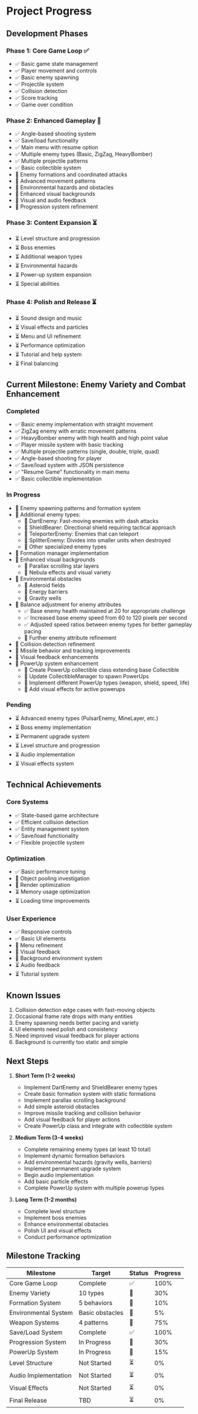 # Project Progress

## Development Phases

### Phase 1: Core Game Loop ✅
- ✅ Basic game state management
- ✅ Player movement and controls
- ✅ Basic enemy spawning
- ✅ Projectile system
- ✅ Collision detection
- ✅ Score tracking
- ✅ Game over condition

### Phase 2: Enhanced Gameplay 🔄
- ✅ Angle-based shooting system
- ✅ Save/load functionality
- ✅ Main menu with resume option
- ✅ Multiple enemy types (Basic, ZigZag, HeavyBomber)
- ✅ Multiple projectile patterns
- ✅ Basic collectible system
- 🔄 Enemy formations and coordinated attacks
- 🔄 Advanced movement patterns
- 🔄 Environmental hazards and obstacles
- 🔄 Enhanced visual backgrounds
- 🔄 Visual and audio feedback
- 🔄 Progression system refinement

### Phase 3: Content Expansion ⏳
- ⏳ Level structure and progression
- ⏳ Boss enemies
- ⏳ Additional weapon types
- ⏳ Environmental hazards
- ⏳ Power-up system expansion
- ⏳ Special abilities

### Phase 4: Polish and Release ⏳
- ⏳ Sound design and music
- ⏳ Visual effects and particles
- ⏳ Menu and UI refinement
- ⏳ Performance optimization
- ⏳ Tutorial and help system
- ⏳ Final balancing

## Current Milestone: Enemy Variety and Combat Enhancement

### Completed
- ✅ Basic enemy implementation with straight movement
- ✅ ZigZag enemy with erratic movement patterns
- ✅ HeavyBomber enemy with high health and high point value
- ✅ Player missile system with basic tracking
- ✅ Multiple projectile patterns (single, double, triple, quad)
- ✅ Angle-based shooting for player
- ✅ Save/load system with JSON persistence
- ✅ "Resume Game" functionality in main menu
- ✅ Basic collectible implementation

### In Progress
- 🔄 Enemy spawning patterns and formation system
- 🔄 Additional enemy types:
  - 🔄 DartEnemy: Fast-moving enemies with dash attacks
  - 🔄 ShieldBearer: Directional shield requiring tactical approach
  - 🔄 TeleporterEnemy: Enemies that can teleport
  - 🔄 SplitterEnemy: Divides into smaller units when destroyed
  - 🔄 Other specialized enemy types
- 🔄 Formation manager implementation
- 🔄 Enhanced visual backgrounds
  - 🔄 Parallax scrolling star layers
  - 🔄 Nebula effects and visual variety
- 🔄 Environmental obstacles
  - 🔄 Asteroid fields
  - 🔄 Energy barriers
  - 🔄 Gravity wells
- 🔄 Balance adjustment for enemy attributes
  - ✅ Base enemy health maintained at 20 for appropriate challenge
  - ✅ Increased base enemy speed from 60 to 120 pixels per second
  - ✅ Adjusted speed ratios between enemy types for better gameplay pacing
  - 🔄 Further enemy attribute refinement
- 🔄 Collision detection refinement
- 🔄 Missile behavior and tracking improvements
- 🔄 Visual feedback enhancements
- 🔄 PowerUp system enhancement
  - 🔄 Create PowerUp collectible class extending base Collectible
  - 🔄 Update CollectibleManager to spawn PowerUps
  - 🔄 Implement different PowerUp types (weapon, shield, speed, life)
  - 🔄 Add visual effects for active powerups

### Pending
- ⏳ Advanced enemy types (PulsarEnemy, MineLayer, etc.)
- ⏳ Boss enemy implementation
- ⏳ Permanent upgrade system
- ⏳ Level structure and progression
- ⏳ Audio implementation
- ⏳ Visual effects system

## Technical Achievements

### Core Systems
- ✅ State-based game architecture
- ✅ Efficient collision detection
- ✅ Entity management system
- ✅ Save/load functionality
- ✅ Flexible projectile system

### Optimization
- ✅ Basic performance tuning
- 🔄 Object pooling investigation
- 🔄 Render optimization
- ⏳ Memory usage optimization
- ⏳ Loading time improvements

### User Experience
- ✅ Responsive controls
- ✅ Basic UI elements
- 🔄 Menu refinement
- 🔄 Visual feedback
- 🔄 Background environment system
- ⏳ Audio feedback
- ⏳ Tutorial system

## Known Issues

1. Collision detection edge cases with fast-moving objects
2. Occasional frame rate drops with many entities
3. Enemy spawning needs better pacing and variety
4. UI elements need polish and consistency
5. Need improved visual feedback for player actions
6. Background is currently too static and simple

## Next Steps

1. **Short Term (1-2 weeks)**
   - Implement DartEnemy and ShieldBearer enemy types
   - Create basic formation system with static formations
   - Implement parallax scrolling background
   - Add simple asteroid obstacles
   - Improve missile tracking and collision behavior
   - Add visual feedback for player actions
   - Create PowerUp class and integrate with collectible system

2. **Medium Term (3-4 weeks)**
   - Complete remaining enemy types (at least 10 total)
   - Implement dynamic formation behaviors
   - Add environmental hazards (gravity wells, barriers)
   - Implement permanent upgrade system
   - Begin audio implementation
   - Add basic particle effects
   - Complete PowerUp system with multiple powerup types

3. **Long Term (1-2 months)**
   - Complete level structure
   - Implement boss enemies
   - Enhance environmental obstacles
   - Polish UI and visual effects
   - Conduct performance optimization

## Milestone Tracking

| Milestone | Target | Status | Progress |
|-----------|--------|--------|----------|
| Core Game Loop | Complete | ✅ | 100% |
| Enemy Variety | 10 types | 🔄 | 30% |
| Formation System | 5 behaviors | 🔄 | 10% |
| Environmental System | Basic obstacles | 🔄 | 5% |
| Weapon Systems | 4 patterns | 🔄 | 75% |
| Save/Load System | Complete | ✅ | 100% |
| Progression System | In Progress | 🔄 | 30% |
| PowerUp System | In Progress | 🔄 | 15% |
| Level Structure | Not Started | ⏳ | 0% |
| Audio Implementation | Not Started | ⏳ | 0% |
| Visual Effects | Not Started | ⏳ | 0% |
| Final Release | TBD | ⏳ | 0% | 